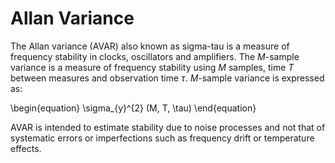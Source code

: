 # Allan Variance

The Allan variance (AVAR) also known as sigma-tau is a measure of
frequency stability in clocks, oscillators and amplifiers. The $M$-sample
variance is a measure of frequency stability using $M$ samples, time $T$
between measures and observation time $\tau$. $M$-sample variance is
expressed as:

\begin{equation}
  \sigma_{y}^{2} (M, T, \tau)
\end{equation}

AVAR is intended to estimate stability due to noise processes and not that of
systematic errors or imperfections such as frequency drift or temperature
effects.
